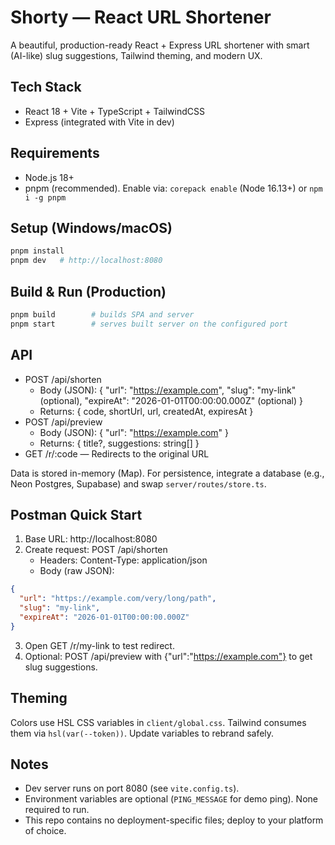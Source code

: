 # Shorty — React URL Shortener

A beautiful, production-ready React + Express URL shortener with smart (AI-like) slug suggestions, Tailwind theming, and modern UX.

## Tech Stack
- React 18 + Vite + TypeScript + TailwindCSS
- Express (integrated with Vite in dev)

## Requirements
- Node.js 18+
- pnpm (recommended). Enable via: `corepack enable` (Node 16.13+) or `npm i -g pnpm`

## Setup (Windows/macOS)
```sh
pnpm install
pnpm dev   # http://localhost:8080
```

## Build & Run (Production)
```sh
pnpm build        # builds SPA and server
pnpm start        # serves built server on the configured port
```

## API
- POST /api/shorten
  - Body (JSON): { "url": "https://example.com", "slug": "my-link" (optional), "expireAt": "2026-01-01T00:00:00.000Z" (optional) }
  - Returns: { code, shortUrl, url, createdAt, expiresAt }
- POST /api/preview
  - Body (JSON): { "url": "https://example.com" }
  - Returns: { title?, suggestions: string[] }
- GET /r/:code — Redirects to the original URL

Data is stored in-memory (Map). For persistence, integrate a database (e.g., Neon Postgres, Supabase) and swap `server/routes/store.ts`.

## Postman Quick Start
1. Base URL: http://localhost:8080
2. Create request: POST /api/shorten
   - Headers: Content-Type: application/json
   - Body (raw JSON):
```json
{
  "url": "https://example.com/very/long/path",
  "slug": "my-link",
  "expireAt": "2026-01-01T00:00:00.000Z"
}
```
3. Open GET /r/my-link to test redirect.
4. Optional: POST /api/preview with {"url":"https://example.com"} to get slug suggestions.

## Theming
Colors use HSL CSS variables in `client/global.css`. Tailwind consumes them via `hsl(var(--token))`. Update variables to rebrand safely.

## Notes
- Dev server runs on port 8080 (see `vite.config.ts`).
- Environment variables are optional (`PING_MESSAGE` for demo ping). None required to run.
- This repo contains no deployment-specific files; deploy to your platform of choice.
